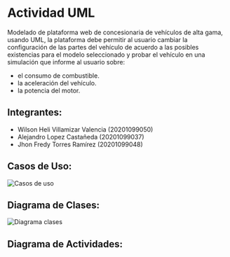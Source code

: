 # Actividad UML

Modelado de plataforma web de concesionaria de vehículos de alta gama, usando UML, la plataforma debe permitir al usuario cambiar la configuración de las partes del vehículo de acuerdo a las posibles existencias para el modelo seleccionado y probar el vehículo en una simulación que informe al usuario sobre:
- el consumo de combustible.
- la aceleración del vehículo.
- la potencia del motor.

## Integrantes:

- Wilson Heli Villamizar Valencia (20201099050) 
- Alejandro Lopez Castañeda       (20201099037)
- Jhon Fredy Torres Ramírez       (20201099048)

## Casos de Uso:

![Casos de uso](https://user-images.githubusercontent.com/15526824/77363865-7a371500-6d21-11ea-882c-f0c566c958f7.jpg)

## Diagrama de Clases:

![Diagrama clases](https://user-images.githubusercontent.com/15526824/77369096-bf604480-6d2b-11ea-937c-07610cc15a85.jpg)

## Diagrama de Actividades:
